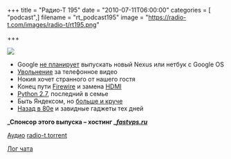+++
title = "Радио-Т 195"
date = "2010-07-11T06:00:00"
categories = [ "podcast",]
filename = "rt_podcast195"
image = "https://radio-t.com/images/radio-t/rt195.png"

+++

![](https://radio-t.com/images/radio-t/rt195.png)

- Google [не планирует](http://hitech.tomsk.ru/newsmobile/15614-google-ne-planiruet-vypuskat-vtorojj-nexus-ili.html) выпускать новый Nexus или нетбук с Google OS
- [Увольнение](http://techdirt.com/articles/20100702/03200710058.shtml) за телефонное видео
- Нокия хочет странного от нашего гостя
- Конец пути [Firewire](http://www.osnews.com/story/23520/End_of_the_Road_for_Firewire_) и замена [HDMI](http://www.physorg.com/news197525576.html)
- [Python 2.7](http://www.opennet.ru/opennews/art.shtml?num=27197), последний в семье
- Быть Яндексом, но [больше и круче](http://habrahabr.ru/linker/go/98244/)
- [Назад в 80е](http://www.techvert.com/hottest-gadgets-1980/) и завидные гаджеты тех дней

**_Спонсор этого выпуска – хостинг _[_fastvps.ru_](http://fastvps.ru/)**

[Аудио](http://archive.rucast.net/radio-t/media/rt_podcast195.mp3)
[radio-t.torrent](http://www.radio-t.com/torrents/rt_podcast195.mp3.torrent)

[Лог чата](http://chat.radio-t.com/logs/radio-t-195.html)
<audio src="http://archive.rucast.net/radio-t/media/rt_podcast195.mp3" preload="none"></audio>